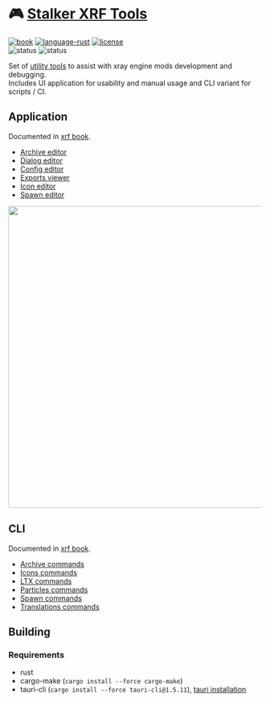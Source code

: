 # 🎮 [Stalker XRF Tools](README.md)

[![book](https://img.shields.io/badge/docs-book-blue.svg?style=flat)](https://xray-forge.github.io/stalker-xrf-book)
[![language-rust](https://img.shields.io/badge/language-rust-orange.svg?style=flat)](https://github.com/xray-forge/stalker-xrf-tools/search?l=rust)
[![license](https://img.shields.io/badge/license-MIT-blue.svg?style=flat)](https://github.com/Neloreck/dreamstate/blob/master/LICENSE)
<br/>
![status](https://github.com/xray-forge/stalker-xrf-tools/actions/workflows/build_and_test_windows.yml/badge.svg)
![status](https://github.com/xray-forge/stalker-xrf-tools/actions/workflows/build_and_test_ubuntu.yml/badge.svg)

Set of [utility tools](https://xray-forge.github.io/stalker-xrf-book/tools/tools.html) to assist with xray engine mods
development and debugging. <br/>
Includes UI application for usability and manual usage and CLI variant for scripts / CI.

## Application

Documented in [xrf book](https://xray-forge.github.io/stalker-xrf-book/tools/app/app.html).

- [Archive editor](https://xray-forge.github.io/stalker-xrf-book/tools/app/archive_editor.md)
- [Dialog editor](https://xray-forge.github.io/stalker-xrf-book/tools/app/dialog_editor.md)
- [Config editor](https://xray-forge.github.io/stalker-xrf-book/tools/app/config_editor.md)
- [Exports viewer](https://xray-forge.github.io/stalker-xrf-book/tools/app/exports_viewer.md)
- [Icon editor](https://xray-forge.github.io/stalker-xrf-book/tools/app/icon_editor.md)
- [Spawn editor](https://xray-forge.github.io/stalker-xrf-book/tools/app/spawn_editor.md)

<img width="600px" src="https://xray-forge.github.io/stalker-xrf-book/tools/app/images/main_window.png">

## CLI

Documented in [xrf book](https://xray-forge.github.io/stalker-xrf-book/tools/cli/cli.html).

- [Archive commands](https://xray-forge.github.io/stalker-xrf-book/tools/cli/archive.html)
- [Icons commands](https://xray-forge.github.io/stalker-xrf-book/tools/cli/icons.html)
- [LTX commands](https://xray-forge.github.io/stalker-xrf-book/tools/cli/ltx.html)
- [Particles commands](https://xray-forge.github.io/stalker-xrf-book/tools/cli/particles.html)
- [Spawn commands](https://xray-forge.github.io/stalker-xrf-book/tools/cli/spawn.html)
- [Translations commands](https://xray-forge.github.io/stalker-xrf-book/tools/cli/translations.html)

## Building

### Requirements

- rust
- cargo-make (`cargo install --force cargo-make`)
- tauri-cli (`cargo install --force tauri-cli@1.5.11`),
  [tauri installation](https://tauri.app/v1/guides/getting-started/prerequisites)
